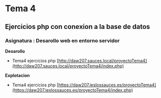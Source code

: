 # Tema 4 
## Ejercicios php con conexion a la base de datos
### Asignatura : Desarollo web en entorno servidor
**Desarollo**  
+ Tema4 ejercicios php [http://daw207.sauces.local/proyectoTema4](http://daw207.sauces.local/proyectoTema4/index.php)  
  
**Explotacion**  
+ Tema4 ejercicios php [https://daw207.ieslossauces.es/proyectoTema4](https://daw207.ieslossauces.es/proyectoTema4/index.php)

